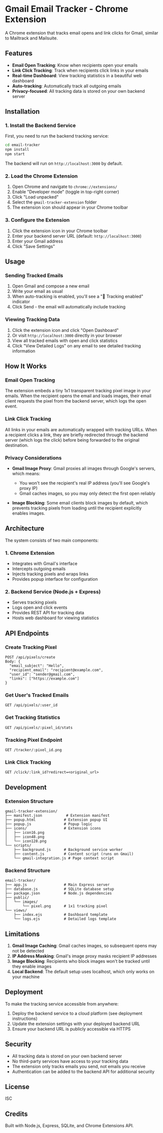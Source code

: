 # Gmail Email Tracker - Chrome Extension

A Chrome extension that tracks email opens and link clicks for Gmail, similar to Mailtrack and Mailsuite.

## Features

- **Email Open Tracking**: Know when recipients open your emails
- **Link Click Tracking**: Track when recipients click links in your emails
- **Real-time Dashboard**: View tracking statistics in a beautiful web dashboard
- **Auto-tracking**: Automatically track all outgoing emails
- **Privacy-focused**: All tracking data is stored on your own backend server

## Installation

### 1. Install the Backend Service

First, you need to run the backend tracking service:

```bash
cd email-tracker
npm install
npm start
```

The backend will run on `http://localhost:3000` by default.

### 2. Load the Chrome Extension

1. Open Chrome and navigate to `chrome://extensions/`
2. Enable "Developer mode" (toggle in top-right corner)
3. Click "Load unpacked"
4. Select the `gmail-tracker-extension` folder
5. The extension icon should appear in your Chrome toolbar

### 3. Configure the Extension

1. Click the extension icon in your Chrome toolbar
2. Enter your backend server URL (default: `http://localhost:3000`)
3. Enter your Gmail address
4. Click "Save Settings"

## Usage

### Sending Tracked Emails

1. Open Gmail and compose a new email
2. Write your email as usual
3. When auto-tracking is enabled, you'll see a "📧 Tracking enabled" indicator
4. Click Send - the email will automatically include tracking

### Viewing Tracking Data

1. Click the extension icon and click "Open Dashboard"
2. Or visit `http://localhost:3000` directly in your browser
3. View all tracked emails with open and click statistics
4. Click "View Detailed Logs" on any email to see detailed tracking information

## How It Works

### Email Open Tracking

The extension embeds a tiny 1x1 transparent tracking pixel image in your emails. When the recipient opens the email and loads images, their email client requests the pixel from the backend server, which logs the open event.

### Link Click Tracking

All links in your emails are automatically wrapped with tracking URLs. When a recipient clicks a link, they are briefly redirected through the backend server (which logs the click) before being forwarded to the original destination.

### Privacy Considerations

- **Gmail Image Proxy**: Gmail proxies all images through Google's servers, which means:
  - You won't see the recipient's real IP address (you'll see Google's proxy IP)
  - Gmail caches images, so you may only detect the first open reliably
  
- **Image Blocking**: Some email clients block images by default, which prevents tracking pixels from loading until the recipient explicitly enables images.

## Architecture

The system consists of two main components:

### 1. Chrome Extension
- Integrates with Gmail's interface
- Intercepts outgoing emails
- Injects tracking pixels and wraps links
- Provides popup interface for configuration

### 2. Backend Service (Node.js + Express)
- Serves tracking pixels
- Logs open and click events
- Provides REST API for tracking data
- Hosts web dashboard for viewing statistics

## API Endpoints

### Create Tracking Pixel
```
POST /api/pixels/create
Body: {
  "email_subject": "Hello",
  "recipient_email": "recipient@example.com",
  "user_id": "sender@gmail.com",
  "links": ["https://example.com"]
}
```

### Get User's Tracked Emails
```
GET /api/pixels/:user_id
```

### Get Tracking Statistics
```
GET /api/pixels/:pixel_id/stats
```

### Tracking Pixel Endpoint
```
GET /tracker/:pixel_id.png
```

### Link Click Tracking
```
GET /click/:link_id?redirect=<original_url>
```

## Development

### Extension Structure
```
gmail-tracker-extension/
├── manifest.json           # Extension manifest
├── popup.html             # Extension popup UI
├── popup.js               # Popup logic
├── icons/                 # Extension icons
│   ├── icon16.png
│   ├── icon48.png
│   └── icon128.png
└── scripts/
    ├── background.js      # Background service worker
    ├── content.js         # Content script (runs on Gmail)
    └── gmail-integration.js # Page context script
```

### Backend Structure
```
email-tracker/
├── app.js                 # Main Express server
├── database.js            # SQLite database setup
├── package.json           # Node.js dependencies
├── public/
│   └── images/
│       └── pixel.png      # 1x1 tracking pixel
└── views/
    ├── index.ejs          # Dashboard template
    └── logs.ejs           # Detailed logs template
```

## Limitations

1. **Gmail Image Caching**: Gmail caches images, so subsequent opens may not be detected
2. **IP Address Masking**: Gmail's image proxy masks recipient IP addresses
3. **Image Blocking**: Recipients who block images won't be tracked until they enable images
4. **Local Backend**: The default setup uses localhost, which only works on your machine

## Deployment

To make the tracking service accessible from anywhere:

1. Deploy the backend service to a cloud platform (see deployment instructions)
2. Update the extension settings with your deployed backend URL
3. Ensure your backend URL is publicly accessible via HTTPS

## Security

- All tracking data is stored on your own backend server
- No third-party services have access to your tracking data
- The extension only tracks emails you send, not emails you receive
- Authentication can be added to the backend API for additional security

## License

ISC

## Credits

Built with Node.js, Express, SQLite, and Chrome Extensions API.
